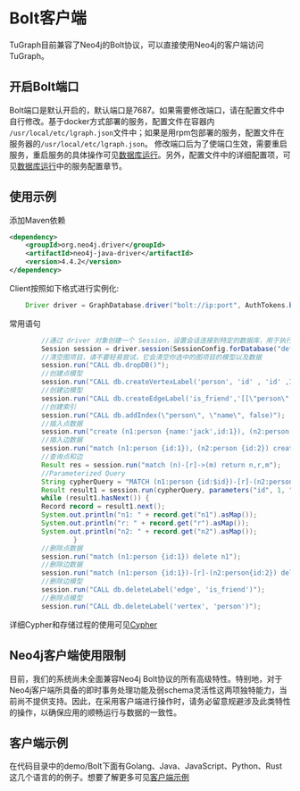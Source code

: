 # Bolt客户端

TuGraph目前兼容了Neo4j的Bolt协议，可以直接使用Neo4j的客户端访问TuGraph。

## 开启Bolt端口

Bolt端口是默认开启的，默认端口是7687。如果需要修改端口，请在配置文件中自行修改。基于docker方式部署的服务，配置文件在容器内 `/usr/local/etc/lgraph.json`文件中；如果是用rpm包部署的服务，配置文件在服务器的`/usr/local/etc/lgraph.json`。 修改端口后为了使端口生效，需要重启服务，重启服务的具体操作可见[数据库运行](../5.installation&running/7.tugraph-running.md)。另外，配置文件中的详细配置项，可见[数据库运行](../5.installation&running/7.tugraph-running.md)中的服务配置章节。

## 使用示例

添加Maven依赖

```xml
<dependency>
    <groupId>org.neo4j.driver</groupId>
    <artifactId>neo4j-java-driver</artifactId>
    <version>4.4.2</version>
</dependency>
```
Client按照如下格式进行实例化:

```java
    Driver driver = GraphDatabase.driver("bolt://ip:port", AuthTokens.basic("admin", "73@TuGraph"));
```

常用语句

```java
        //通过 driver 对象创建一个 Session，设置会话连接到特定的数据库，用于执行Cypher语句
        Session session = driver.session(SessionConfig.forDatabase("default"));
        //清空图项目，请不要轻易尝试，它会清空你选中的图项目的模型以及数据
        session.run("CALL db.dropDB()");
        //创建点模型
        session.run("CALL db.createVertexLabel('person', 'id' , 'id' ,INT32, false, 'name' ,STRING, false)");
        //创建边模型
        session.run("CALL db.createEdgeLabel('is_friend','[[\"person\",\"person\"]]')");
        //创建索引
        session.run("CALL db.addIndex(\"person\", \"name\", false)");
        //插入点数据
        session.run("create (n1:person {name:'jack',id:1}), (n2:person {name:'lucy',id:2})");
        //插入边数据
        session.run("match (n1:person {id:1}), (n2:person {id:2}) create (n1)-[r:is_friend]->(n2)");
        //查询点和边
        Result res = session.run("match (n)-[r]->(m) return n,r,m");
        //Parameterized Query
        String cypherQuery = "MATCH (n1:person {id:$id})-[r]-(n2:person {name:$name}) RETURN n1, r, n2";
        Result result1 = session.run(cypherQuery, parameters("id", 1, "name", "lucy"));
        while (result1.hasNext()) {
        Record record = result1.next();
        System.out.println("n1: " + record.get("n1").asMap());
        System.out.println("r: " + record.get("r").asMap());
        System.out.println("n2: " + record.get("n2").asMap());
                }
        //删除点数据
        session.run("match (n1:person {id:1}) delete n1");
        //删除边数据
        session.run("match (n1:person {id:1})-[r]-(n2:person{id:2}) delete r");
        //删除边模型
        session.run("CALL db.deleteLabel('edge', 'is_friend')");
        //删除点模型
        session.run("CALL db.deleteLabel('vertex', 'person')");
```

详细Cypher和存储过程的使用可见[Cypher](../8.query/1.cypher.md)

## Neo4j客户端使用限制

目前，我们的系统尚未全面兼容Neo4j Bolt协议的所有高级特性。特别地，对于Neo4j客户端所具备的即时事务处理功能及弱schema灵活性这两项独特能力，当前尚不提供支持。因此，在采用客户端进行操作时，请务必留意规避涉及此类特性的操作，以确保应用的顺畅运行与数据的一致性。

## 客户端示例

在代码目录中的demo/Bolt下面有Golang、Java、JavaScript、Python、Rust 这几个语言的的例子。想要了解更多可见[客户端示例](https://github.com/TuGraph-family/tugraph-db/tree/master/demo)